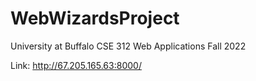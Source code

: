 # WebWizardsProject

University at Buffalo
CSE 312 Web Applications
Fall 2022

Link: http://67.205.165.63:8000/
